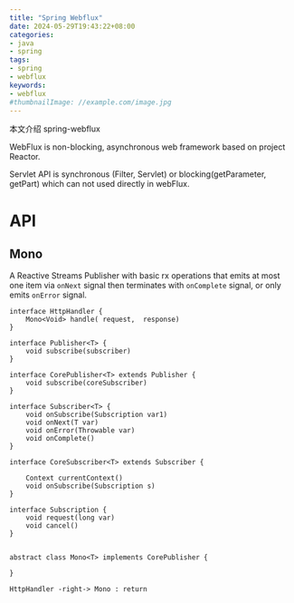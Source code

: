 ```yaml
---
title: "Spring Webflux"
date: 2024-05-29T19:43:22+08:00
categories:
- java
- spring
tags:
- spring
- webflux
keywords:
- webflux
#thumbnailImage: //example.com/image.jpg
---
```

本文介绍 spring-webflux

<!--more-->


WebFlux is non-blocking, asynchronous web framework based on project Reactor.

Servlet API is synchronous (Filter, Servlet) or blocking(getParameter, getPart) which can not used directly in webFlux.


# API

## Mono
A Reactive Streams Publisher with basic rx operations that emits at most one item via `onNext` signal then terminates with `onComplete` signal, or only emits `onError` signal.

```plantuml
interface HttpHandler {
    Mono<Void> handle( request,  response)
}

interface Publisher<T> {
    void subscribe(subscriber)
}

interface CorePublisher<T> extends Publisher {
    void subscribe(coreSubscriber)
}

interface Subscriber<T> {
    void onSubscribe(Subscription var1)
    void onNext(T var)
    void onError(Throwable var)
    void onComplete()
}

interface CoreSubscriber<T> extends Subscriber {

    Context currentContext()
    void onSubscribe(Subscription s)
}

interface Subscription {
    void request(long var)
    void cancel()
}


abstract class Mono<T> implements CorePublisher {

}

HttpHandler -right-> Mono : return
```